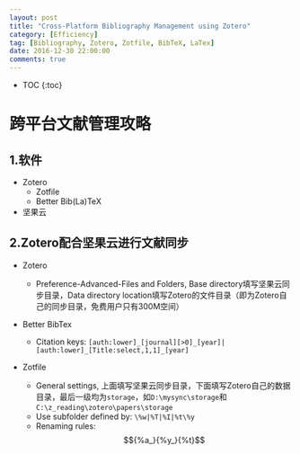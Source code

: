 ```yaml
---
layout: post
title: "Cross-Platform Bibliography Management using Zotero"
category: [Efficiency]
tag: [Bibliography, Zotero, Zotfile, BibTeX, LaTex]
date: 2016-12-30 22:00:00
comments: true
---
```


* TOC
{:toc}

<script type="text/javascript" src="http://cdn.mathjax.org/mathjax/latest/MathJax.js?config=default"></script>

# 跨平台文献管理攻略

## 1.软件

+ Zotero
    + Zotfile
    + Better Bib(La)TeX
+ 坚果云


## 2.Zotero配合坚果云进行文献同步

+ Zotero
    + Preference-Advanced-Files and Folders, Base directory填写坚果云同步目录，Data directory location填写Zotero的文件目录（即为Zotero自己的同步目录，免费用户只有300M空间）

+ Better BibTex
    + Citation keys: `[auth:lower]_[journal][>0]_[year]|[auth:lower]_[Title:select,1,1]_[year]`

+ Zotfile
    + General settings, 上面填写坚果云同步目录，下面填写Zotero自己的数据目录，最后一级均为`storage`，如`D:\mysync\storage`和`C:\z_reading\zotero\papers\storage`
    + Use subfolder defined by: `\%w|%T|%I|%t\%y`
    + Renaming rules: $${%a_}{%y_}{%t}$$